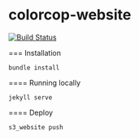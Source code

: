 # colorcop-website
[![Build Status](https://travis-ci.org/ColorCop/colorcop-website.svg?branch=master)](https://travis-ci.org/ColorCop/colorcop-website)

===
Installation

    bundle install


==== 
Running locally

    jekyll serve

==== 
Deploy

    s3_website push
